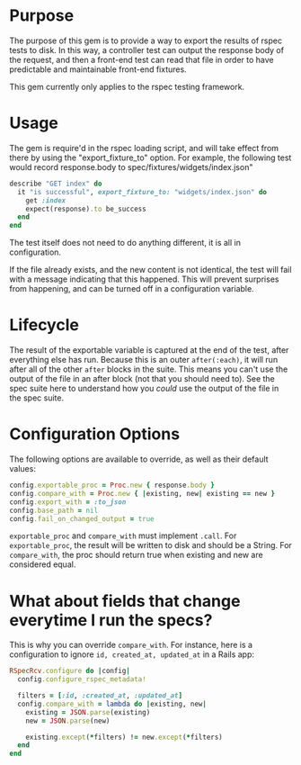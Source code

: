 # Purpose

The purpose of this gem is to provide a way to export the results of rspec tests to disk. In this way, a controller test can output the response body of the request, and then a front-end test can read that file in order to have predictable and maintainable front-end fixtures.

This gem currently only applies to the rspec testing framework.

# Usage

The gem is require'd in the rspec loading script, and will take effect from there by using the "export_fixture_to" option. For example, the following test would record response.body to spec/fixtures/widgets/index.json"

```ruby
describe "GET index" do
  it "is successful", export_fixture_to: "widgets/index.json" do
    get :index
    expect(response).to be_success
  end
end
```

The test itself does not need to do anything different, it is all in configuration.

If the file already exists, and the new content is not identical, the test will fail with a message indicating that this happened. This will prevent surprises from happening, and can be turned off in a configuration variable.

# Lifecycle

The result of the exportable variable is captured at the end of the test, after everything else has run. Because this is an
outer `after(:each)`, it will run after all of the other `after` blocks in the suite. This means you can't use the output of
the file in an after block (not that you should need to). See the spec suite here to understand how you *could* use the output of
the file in the spec suite.

# Configuration Options

The following options are available to override, as well as their default values:

```ruby
config.exportable_proc = Proc.new { response.body }
config.compare_with = Proc.new { |existing, new| existing == new }
config.export_with = :to_json
config.base_path = nil
config.fail_on_changed_output = true
```

`exportable_proc` and `compare_with` must implement `.call`. For `exportable_proc`, the result will be written to disk
and should be a String. For `compare_with`, the proc should return true when existing and new are considered equal.

# What about fields that change everytime I run the specs?

This is why you can override `compare_with`. For instance, here is a configuration to ignore `id, created_at, updated_at` in a Rails app:

```ruby
RSpecRcv.configure do |config|
  config.configure_rspec_metadata!

  filters = [:id, :created_at, :updated_at]
  config.compare_with = lambda do |existing, new|
    existing = JSON.parse(existing)
    new = JSON.parse(new)

    existing.except(*filters) != new.except(*filters)
  end
end
```
